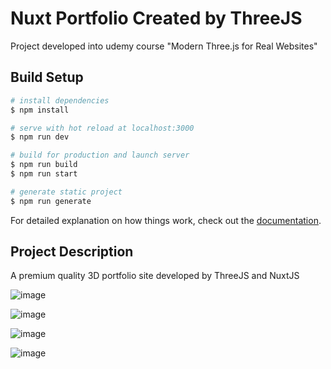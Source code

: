# Nuxt Portfolio Created by ThreeJS

Project developed into udemy course "Modern Three.js for Real Websites"

## Build Setup

```bash
# install dependencies
$ npm install

# serve with hot reload at localhost:3000
$ npm run dev

# build for production and launch server
$ npm run build
$ npm run start

# generate static project
$ npm run generate
```

For detailed explanation on how things work, check out the [documentation](https://nuxtjs.org).

## Project Description

A premium quality 3D portfolio site developed by ThreeJS and NuxtJS

![image](https://user-images.githubusercontent.com/49313732/189161566-8dfa7e74-9cbf-4fbb-b2f5-524428ff9154.png)

![image](https://user-images.githubusercontent.com/49313732/189161789-80d908e5-0222-43e3-8301-8c5505b49b98.png)

![image](https://user-images.githubusercontent.com/49313732/189161902-d137d505-b991-4742-8b6c-e8cf257b5cbf.png)

![image](https://user-images.githubusercontent.com/49313732/189161969-b66b311c-e822-48f5-9de1-cbd40fa2c44a.png)




